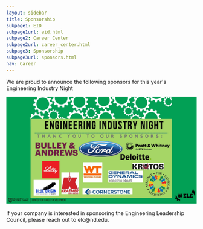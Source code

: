 ```yaml
---
layout: sidebar
title: Sponsorship
subpage1: EID
subpage1url: eid.html
subpage2: Career Center
subpage2url: career_center.html
subpage3: Sponsorship
subpage3url: sponsors.html
nav: Career
---
```

<p> We are proud to announce the following sponsors for this year's Engineering Industry Night </p>
<div><img src="img/ein24.jpg" loading="lazy"></div>

<p> If your company is interested in sponsoring the Engineering Leadership Council, please reach out to elc@nd.edu. </p>

<!-- - Bulley & Andrews
- Pratt & Whitney 
- Deloitte
- Cornerstone 
- Kraemer 
- Whiting-Turner -->